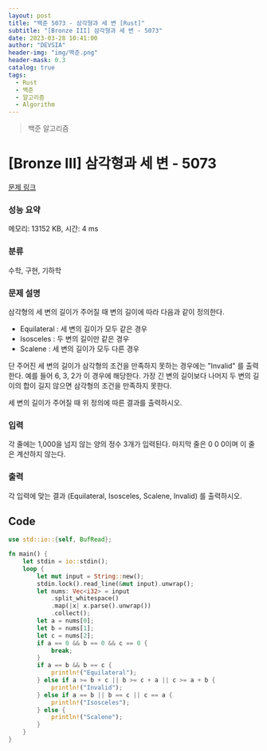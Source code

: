 ```yaml
---
layout: post
title: "백준 5073 - 삼각형과 세 변 [Rust]"
subtitle: "[Bronze III] 삼각형과 세 변 - 5073"
date: 2023-03-28 10:41:00
author: "DEVSIA"
header-img: "img/백준.png"
header-mask: 0.3
catalog: true
tags:
  - Rust
  - 백준
  - 알고리즘
  - Algorithm
---
```


> 백준 알고리즘

# [Bronze III] 삼각형과 세 변 - 5073

[문제 링크](https://www.acmicpc.net/problem/5073)

### 성능 요약

메모리: 13152 KB, 시간: 4 ms

### 분류

수학, 구현, 기하학

### 문제 설명

<p>삼각형의 세 변의 길이가 주어질 때 변의 길이에 따라 다음과 같이 정의한다.</p>

<ul>
	<li>Equilateral :  세 변의 길이가 모두 같은 경우</li>
	<li>Isosceles : 두 변의 길이만 같은 경우</li>
	<li>Scalene : 세 변의 길이가 모두 다른 경우</li>
</ul>

<p>단 주어진 세 변의 길이가 삼각형의 조건을 만족하지 못하는 경우에는 "Invalid" 를 출력한다. 예를 들어 6, 3, 2가 이 경우에 해당한다. 가장 긴 변의 길이보다 나머지 두 변의 길이의 합이 길지 않으면 삼각형의 조건을 만족하지 못한다.</p>

<p>세 변의 길이가 주어질 때 위 정의에 따른 결과를 출력하시오.</p>

### 입력

 <p>각 줄에는 1,000을 넘지 않는 양의 정수 3개가 입력된다. 마지막 줄은 0 0 0이며 이 줄은 계산하지 않는다.</p>

### 출력

 <p>각 입력에 맞는 결과 (Equilateral, Isosceles, Scalene, Invalid) 를 출력하시오.</p>

## Code

```rs
use std::io::{self, BufRead};

fn main() {
    let stdin = io::stdin();
    loop {
        let mut input = String::new();
        stdin.lock().read_line(&mut input).unwrap();
        let nums: Vec<i32> = input
            .split_whitespace()
            .map(|x| x.parse().unwrap())
            .collect();
        let a = nums[0];
        let b = nums[1];
        let c = nums[2];
        if a == 0 && b == 0 && c == 0 {
            break;
        }
        if a == b && b == c {
            println!("Equilateral");
        } else if a >= b + c || b >= c + a || c >= a + b {
            println!("Invalid");
        } else if a == b || b == c || c == a {
            println!("Isosceles");
        } else {
            println!("Scalene");
        }
    }
}


```
